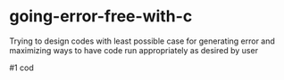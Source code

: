 # going-error-free-with-c
Trying to design codes with least possible case for generating error and maximizing ways to have code run appropriately as desired by user

#1 cod
